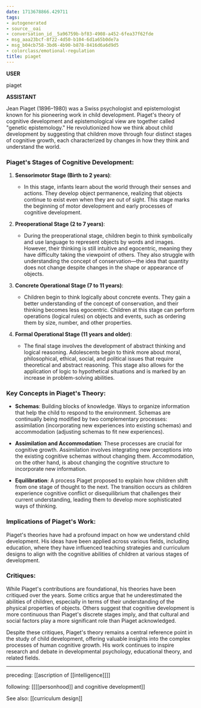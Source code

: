 ```yaml
---
date: 1713678866.429711
tags:
- autogenerated
- source__oai
- conversation_id__5a96759b-bf83-4908-a452-6fea37f62fde
- msg_aaa23bcf-8f22-4d50-b104-6d1a65b0de7a
- msg_b04cb758-3bd6-4b90-b878-8416d6a6d9d5
- colorclass/emotional-regulation
title: piaget
---
```


**USER**

piaget


**ASSISTANT**

Jean Piaget (1896–1980) was a Swiss psychologist and epistemologist known for his pioneering work in child development. Piaget's theory of cognitive development and epistemological view are together called "genetic epistemology." He revolutionized how we think about child development by suggesting that children move through four distinct stages of cognitive growth, each characterized by changes in how they think and understand the world.

### Piaget's Stages of Cognitive Development:

1. **Sensorimotor Stage (Birth to 2 years)**:
   - In this stage, infants learn about the world through their senses and actions. They develop object permanence, realizing that objects continue to exist even when they are out of sight. This stage marks the beginning of motor development and early processes of cognitive development.

2. **Preoperational Stage (2 to 7 years)**:
   - During the preoperational stage, children begin to think symbolically and use language to represent objects by words and images. However, their thinking is still intuitive and egocentric, meaning they have difficulty taking the viewpoint of others. They also struggle with understanding the concept of conservation—the idea that quantity does not change despite changes in the shape or appearance of objects.

3. **Concrete Operational Stage (7 to 11 years)**:
   - Children begin to think logically about concrete events. They gain a better understanding of the concept of conservation, and their thinking becomes less egocentric. Children at this stage can perform operations (logical rules) on objects and events, such as ordering them by size, number, and other properties.

4. **Formal Operational Stage (11 years and older)**:
   - The final stage involves the development of abstract thinking and logical reasoning. Adolescents begin to think more about moral, philosophical, ethical, social, and political issues that require theoretical and abstract reasoning. This stage also allows for the application of logic to hypothetical situations and is marked by an increase in problem-solving abilities.

### Key Concepts in Piaget's Theory:

- **Schemas**: Building blocks of knowledge. Ways to organize information that help the child to respond to the environment. Schemas are continually being modified by two complementary processes: assimilation (incorporating new experiences into existing schemas) and accommodation (adjusting schemas to fit new experiences).

- **Assimilation and Accommodation**: These processes are crucial for cognitive growth. Assimilation involves integrating new perceptions into the existing cognitive schemas without changing them. Accommodation, on the other hand, is about changing the cognitive structure to incorporate new information.

- **Equilibration**: A process Piaget proposed to explain how children shift from one stage of thought to the next. The transition occurs as children experience cognitive conflict or disequilibrium that challenges their current understanding, leading them to develop more sophisticated ways of thinking.

### Implications of Piaget's Work:

Piaget's theories have had a profound impact on how we understand child development. His ideas have been applied across various fields, including education, where they have influenced teaching strategies and curriculum designs to align with the cognitive abilities of children at various stages of development.

### Critiques:

While Piaget's contributions are foundational, his theories have been critiqued over the years. Some critics argue that he underestimated the abilities of children, especially in terms of their understanding of the physical properties of objects. Others suggest that cognitive development is more continuous than Piaget's discrete stages imply, and that cultural and social factors play a more significant role than Piaget acknowledged.

Despite these critiques, Piaget's theory remains a central reference point in the study of child development, offering valuable insights into the complex processes of human cognitive growth. His work continues to inspire research and debate in developmental psychology, educational theory, and related fields.


---

preceding: [[ascription of [[intelligence]]]]  


following: [[[[personhood]] and cognitive development]]

See also: [[curriculum design]]